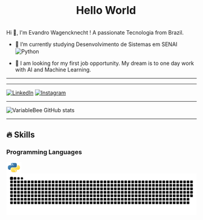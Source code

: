
<!--título-->
<div id="user-content-toc">
  <ul align="center">
    <summary><h1 style="display: inline-block">Hello World</h1></summary>
</div>
    
<p>
  Hi 👋, I'm Evandro Wagencknecht ! A passionate Tecnologia from Brazil.

  - 🌱 I’m currently studying Desenvolvimento de Sistemas em SENAI <img align="center" alt="Python" height="30" width="40" src="https://logodownload.org/wp-content/uploads/2019/08/senai-logo-0.png">

  - 🔭 I am looking for my first job opportunity. My dream is to one day work with AI and Machine Learning.
</p>

---


---

[![LinkedIn](https://img.shields.io/badge/LinkedIn-0077B5?style=for-the-badge&logo=linkedin&logoColor=white)](https://www.linkedin.com/in/evandro-wagencknecht-151a96307/)
[![Instagram](https://img.shields.io/badge/Instagram-E4405F?style=for-the-badge&logo=instagram&logoColor=white)]([https://www.instagram.com/toquinhaman/](https://www.instagram.com/um_alema0/))

---

<!-- GithubStats -->
![VariableBee GitHub stats](https://github-readme-stats.vercel.app/api?username=4L3M40&show_icons=true&theme=gotham)

---
## 🔥 Skills
<!-- Skills: Programming Languages -->
  <div style="flex-basis: 48%;">
    <h3>Programming Languages</h3>
   <img align="center" alt="Python" height="30" width="40" src="https://raw.githubusercontent.com/devicons/devicon/master/icons/python/python-original.svg">
  
  </div>

<picture>
  <source media="(prefers-color-scheme: dark)" srcset="https://raw.githubusercontent.com/gabibento/gabibento/output/github-contribution-grid-snake-dark.svg">
  <source media="(prefers-color-scheme: light)" srcset="https://raw.githubusercontent.com/gabibento/gabibento/output/github-contribution-grid-snake.svg">
  <img alt="github contribution grid snake animation" src="https://raw.githubusercontent.com/gabibento/gabibento/output/github-contribution-grid-snake.svg">
</picture>
